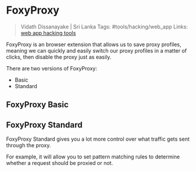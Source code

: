# FoxyProxy

> Vidath Dissanayake | Sri Lanka
> Tags: #tools/hacking/web_app 
> Links: [web app hacking tools](../web%20app%20hacking%20tools.md)

FoxyProxy is an browser extension that allows us to save proxy profiles, meaning we can quickly and easily switch our proxy profiles in a matter of clicks, then disable the proxy just as easily.

There are two versions of FoxyProxy: 
- Basic
- Standard


## FoxyProxy Basic


## FoxyProxy Standard

FoxyProxy Standard gives you a lot more control over what traffic gets sent through the proxy. 

For example, it will allow you to set pattern matching rules to determine whether a request should be proxied or not.
